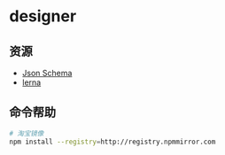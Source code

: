# designer

## 资源

- [Json Schema](https://json-schema.org/)
- [lerna](https://lerna.js.org/)

## 命令帮助

```sh
# 淘宝镜像
npm install --registry=http://registry.npmmirror.com
```
